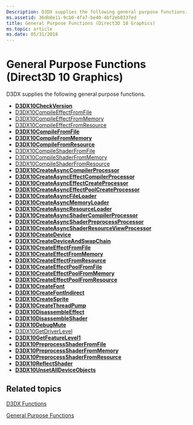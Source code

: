 ```yaml
---
Description: D3DX supplies the following general purpose functions.
ms.assetid: 36db8e11-9cb0-4fa7-be40-4bf2eb8337ed
title: General Purpose Functions (Direct3D 10 Graphics)
ms.topic: article
ms.date: 05/31/2018
---
```


# General Purpose Functions (Direct3D 10 Graphics)

D3DX supplies the following general purpose functions.

-   [**D3DX10CheckVersion**](d3dx10checkversion.md)
-   [D3DX10CompileEffectFromFile](d3dx10compileeffectfromfile.md)
-   [D3DX10CompileEffectFromMemory](d3dx10compileeffectfrommemory.md)
-   [D3DX10CompileEffectFromResource](d3dx10compileeffectfromresource.md)
-   [**D3DX10CompileFromFile**](d3dx10compilefromfile.md)
-   [**D3DX10CompileFromMemory**](d3dx10compilefrommemory.md)
-   [**D3DX10CompileFromResource**](d3dx10compilefromresource.md)
-   [D3DX10CompileShaderFromFile](d3dx10compileshaderfromfile.md)
-   [D3DX10CompileShaderFromMemory](d3dx10compileshaderfrommemory.md)
-   [D3DX10CompileShaderFromResource](d3dx10compileshaderfromresource.md)
-   [**D3DX10CreateAsyncCompilerProcessor**](d3dx10createasynccompilerprocessor.md)
-   [**D3DX10CreateAsyncEffectCompilerProcessor**](d3dx10createasynceffectcompilerprocessor.md)
-   [**D3DX10CreateAsyncEffectCreateProcessor**](d3dx10createasynceffectcreateprocessor.md)
-   [**D3DX10CreateAsyncEffectPoolCreateProcessor**](d3dx10createasynceffectpoolcreateprocessor.md)
-   [**D3DX10CreateAsyncFileLoader**](d3dx10createasyncfileloader.md)
-   [**D3DX10CreateAsyncMemoryLoader**](d3dx10createasyncmemoryloader.md)
-   [**D3DX10CreateAsyncResourceLoader**](d3dx10createasyncresourceloader.md)
-   [**D3DX10CreateAsyncShaderCompilerProcessor**](d3dx10createasyncshadercompilerprocessor.md)
-   [**D3DX10CreateAsyncShaderPreprocessProcessor**](d3dx10createasyncshaderpreprocessprocessor.md)
-   [**D3DX10CreateAsyncShaderResourceViewProcessor**](d3dx10createasyncshaderresourceviewprocessor.md)
-   [**D3DX10CreateDevice**](d3dx10createdevice.md)
-   [**D3DX10CreateDeviceAndSwapChain**](d3dx10createdeviceandswapchain.md)
-   [**D3DX10CreateEffectFromFile**](d3dx10createeffectfromfile.md)
-   [**D3DX10CreateEffectFromMemory**](d3dx10createeffectfrommemory.md)
-   [**D3DX10CreateEffectFromResource**](d3dx10createeffectfromresource.md)
-   [**D3DX10CreateEffectPoolFromFile**](d3dx10createeffectpoolfromfile.md)
-   [**D3DX10CreateEffectPoolFromMemory**](d3dx10createeffectpoolfrommemory.md)
-   [**D3DX10CreateEffectPoolFromResource**](d3dx10createeffectpoolfromresource.md)
-   [**D3DX10CreateFont**](d3dx10createfont.md)
-   [**D3DX10CreateFontIndirect**](d3dx10createfontindirect.md)
-   [**D3DX10CreateSprite**](d3dx10createsprite.md)
-   [**D3DX10CreateThreadPump**](d3dx10createthreadpump.md)
-   [**D3DX10DisassembleEffect**](d3dx10disassembleeffect.md)
-   [**D3DX10DisassembleShader**](d3dx10disassembleshader.md)
-   [**D3DX10DebugMute**](d3dx10debugmute.md)
-   [D3DX10GetDriverLevel](d3dx10getdriverlevel.md)
-   [**D3DX10GetFeatureLevel1**](d3dx10getfeaturelevel1.md)
-   [**D3DX10PreprocessShaderFromFile**](d3dx10preprocessshaderfromfile.md)
-   [**D3DX10PreprocessShaderFromMemory**](d3dx10preprocessshaderfrommemory.md)
-   [**D3DX10PreprocessShaderFromResource**](d3dx10preprocessshaderfromresource.md)
-   [**D3DX10ReflectShader**](d3dx10reflectshader.md)
-   [**D3DX10UnsetAllDeviceObjects**](d3dx10unsetalldeviceobjects.md)

## Related topics

<dl> <dt>

[D3DX Functions](d3d10-graphics-reference-d3dx10-functions.md)
</dt> <dt>

[General Purpose Functions](d3d10-graphics-reference-d3dx10-functions-general-purpose.md)
</dt> </dl>

 

 



